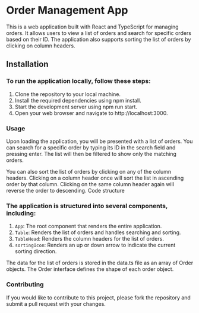 # Order Management App

This is a web application built with React and TypeScript for managing orders. It allows users to view a list of orders and search for specific orders based on their ID. The application also supports sorting the list of orders by clicking on column headers.
## Installation
### To run the application locally, follow these steps:

1. Clone the repository to your local machine.
2. Install the required dependencies using npm install.
3. Start the development server using npm run start.
4. Open your web browser and navigate to http://localhost:3000.

### Usage

Upon loading the application, you will be presented with a list of orders. You can search for a specific order by typing its ID in the search field and pressing enter. The list will then be filtered to show only the matching orders.

You can also sort the list of orders by clicking on any of the column headers. Clicking on a column header once will sort the list in ascending order by that column. Clicking on the same column header again will reverse the order to descending.
Code structure

### The application is structured into several components, including:

1. `App`: The root component that renders the entire application.
2. `Table`: Renders the list of orders and handles searching and sorting.
3. `TableHead`: Renders the column headers for the list of orders.
4. `sortingIcon`: Renders an up or down arrow to indicate the current sorting direction.

The data for the list of orders is stored in the data.ts file as an array of Order objects. The Order interface defines the shape of each order object.
### Contributing

If you would like to contribute to this project, please fork the repository and submit a pull request with your changes. 